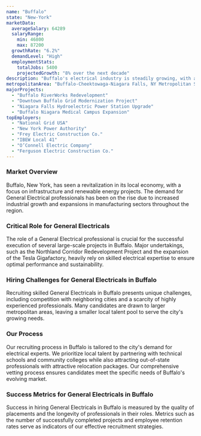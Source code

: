 ```yaml
---
name: "Buffalo"
state: "New-York"
marketData:
  averageSalary: 64289
  salaryRange:
    min: 46800
    max: 87200
  growthRate: "6.2%"
  demandLevel: "High"
  employmentStats:
    totalJobs: 5400
    projectedGrowth: "8% over the next decade"
description: "Buffalo's electrical industry is steadily growing, with a range of new projects and opportunities emerging."
metropolitanArea: "Buffalo-Cheektowaga-Niagara Falls, NY Metropolitan Statistical Area"
majorProjects:
  - "Buffalo RiverWorks Redevelopment"
  - "Downtown Buffalo Grid Modernization Project"
  - "Niagara Falls Hydroelectric Power Station Upgrade"
  - "Buffalo Niagara Medical Campus Expansion"
topEmployers:
  - "National Grid USA"
  - "New York Power Authority"
  - "Frey Electric Construction Co."
  - "IBEW Local 41"
  - "O’Connell Electric Company"
  - "Ferguson Electric Construction Co."
---
```


### Market Overview
Buffalo, New York, has seen a revitalization in its local economy, with a focus on infrastructure and renewable energy projects. The demand for General Electrical professionals has been on the rise due to increased industrial growth and expansions in manufacturing sectors throughout the region.

### Critical Role for General Electricals
The role of a General Electrical professional is crucial for the successful execution of several large-scale projects in Buffalo. Major undertakings, such as the Northland Corridor Redevelopment Project and the expansion of the Tesla Gigafactory, heavily rely on skilled electrical expertise to ensure optimal performance and sustainability.

### Hiring Challenges for General Electricals in Buffalo
Recruiting skilled General Electricals in Buffalo presents unique challenges, including competition with neighboring cities and a scarcity of highly experienced professionals. Many candidates are drawn to larger metropolitan areas, leaving a smaller local talent pool to serve the city's growing needs.

### Our Process
Our recruiting process in Buffalo is tailored to the city's demand for electrical experts. We prioritize local talent by partnering with technical schools and community colleges while also attracting out-of-state professionals with attractive relocation packages. Our comprehensive vetting process ensures candidates meet the specific needs of Buffalo's evolving market.

### Success Metrics for General Electricals in Buffalo
Success in hiring General Electricals in Buffalo is measured by the quality of placements and the longevity of professionals in their roles. Metrics such as the number of successfully completed projects and employee retention rates serve as indicators of our effective recruitment strategies.
